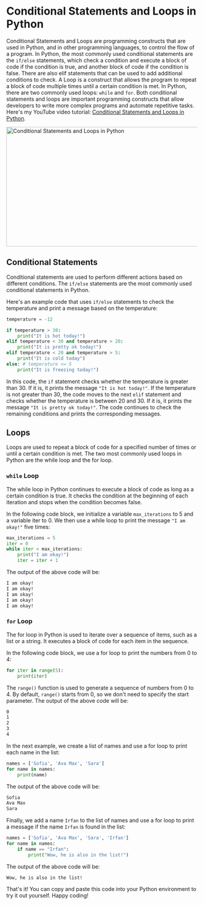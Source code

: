 # Conditional Statements and Loops in Python
Conditional Statements and Loops are programming constructs that are used in Python, and in other programming languages, to control the flow of a program. In Python, the most commonly used conditional statements are the `if/else` statements, which check a condition and execute a block of code if the condition is true, and another block of code if the condition is false. There are also elif statements that can be used to add additional conditions to check. A Loop is a construct that allows the program to repeat a block of code multiple times until a certain condition is met. In Python, there are two commonly used loops: `while` and `for`. Both conditional statements and loops are important programming constructs that allow developers to write more complex programs and automate repetitive tasks. Here's my YouTube video tutorial: [Conditional Statements and Loops in Python](https://youtu.be/lOSVsPTC2io).

<a href="https://www.youtube.com/watch?v=lOSVsPTC2io" target="_blank">
  <img src="https://img.youtube.com/vi/lOSVsPTC2io/0.jpg" alt="Conditional Statements and Loops in Python" width="560" height="315" border="0"/>
</a>

## Conditional Statements

Conditional statements are used to perform different actions based on different conditions. The `if/else` statements are the most commonly used conditional statements in Python.

Here's an example code that uses `if/else` statements to check the temperature and print a message based on the temperature:

```python
temperature = -12

if temperature > 30:
    print("It is hot today!")
elif temperature < 30 and temperature > 20:
    print("It is pretty ok today!")
elif temperature < 20 and temperature > 5:
    print("It is cold today")
else: # temperature <= 5
    print("It is freezing today!")
```

In this code, the `if` statement checks whether the temperature is greater than 30. If it is, it prints the message `"It is hot today!"`. If the temperature is not greater than 30, the code moves to the next `elif` statement and checks whether the temperature is between 20 and 30. If it is, it prints the message `"It is pretty ok today!"`. The code continues to check the remaining conditions and prints the corresponding messages.


## Loops
Loops are used to repeat a block of code for a specified number of times or until a certain condition is met. The two most commonly used loops in Python are the while loop and the for loop.

### `while` Loop
The while loop in Python continues to execute a block of code as long as a certain condition is true. It checks the condition at the beginning of each iteration and stops when the condition becomes false.

In the following code block, we initialize a variable `max_iterations` to 5 and a variable iter to 0. We then use a while loop to print the message `"I am okay!"` five times:

```python
max_iterations = 5
iter = 0
while iter < max_iterations:
    print("I am okay!")
    iter = iter + 1
```

The output of the above code will be:

```sh
I am okay!
I am okay!
I am okay!
I am okay!
I am okay!
```

### `for` Loop

The for loop in Python is used to iterate over a sequence of items, such as a list or a string. It executes a block of code for each item in the sequence.

In the following code block, we use a for loop to print the numbers from 0 to 4:

```python
for iter in range(5):
    print(iter)
```

The `range()` function is used to generate a sequence of numbers from 0 to 4. By default, `range()` starts from 0, so we don't need to specify the start parameter. The output of the above code will be:

```sh
0
1
2
3
4
```

In the next example, we create a list of names and use a for loop to print each name in the list:

```python
names = ['Sofia', 'Ava Max', 'Sara']
for name in names:
    print(name)
```

The output of the above code will be:

```sh
Sofia
Ava Max
Sara
```

Finally, we add a name `Irfan` to the list of names and use a for loop to print a message if the name `Irfan` is found in the list:

```python
names = ['Sofia', 'Ava Max', 'Sara', 'Irfan']
for name in names:
    if name == "Irfan":
        print("Wow, he is also in the list!")
```

The output of the above code will be:

```
Wow, he is also in the list!
```

That's it! You can copy and paste this code into your Python environment to try it out yourself. Happy coding!

